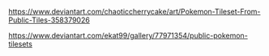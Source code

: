 https://www.deviantart.com/chaoticcherrycake/art/Pokemon-Tileset-From-Public-Tiles-358379026

https://www.deviantart.com/ekat99/gallery/77971354/public-pokemon-tilesets